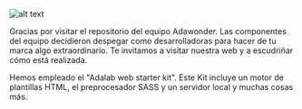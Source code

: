 ![alt text](https://beta.adalab.es/Project-Promo-J-Modulo-1-Team-6/assets/images/logo_adawonders.png "Logo AdaWonders")

Gracias por visitar el repositorio del equipo Adawonder. Las componentes del equipo decidieron despegar como desarrolladoras para hacer de tu marca algo extraordinario. Te invitamos a visitar nuestra web y a escudriñar cómo está realizada.

Hemos empleado el "Adalab web starter kit". Este Kit incluye un motor de plantillas HTML, el preprocesador SASS y un servidor local y muchas cosas más.
